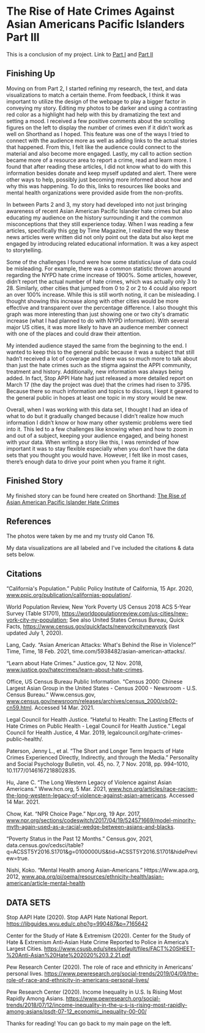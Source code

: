 # The Rise of Hate Crimes Against Asian Americans Pacific Islanders Part III

This is a conclusion of my project. Link to [Part I](Final-Project-Part-I.md) and [Part II](Final-Project-Part-II.md)

## Finishing Up

Moving on from Part 2, I started refining my research, the text, and data visualizations to match a certain theme. From feedback, I think it was important to utilize the design of the webpage to play a bigger factor in conveying my story. Editing my photos to be darker and using a contrasting red color as a highlight had help with this by dramatizing the text and setting a mood. I received a few positive comments about the scrolling figures on the left to display the number of crimes even if it didn’t work as well on Shorthand as I hoped. This feature was one of the ways I tried to connect with the audience more as well as adding links to the actual stories that happened. From this, I felt like the audience could connect to the material and also become more engaged. Lastly, my call to action section became more of a resource area to report a crime, read and learn more. I found that after reading these articles, I did not know what to do with this information besides donate and keep myself updated and alert. There were other ways to help, possibly just becoming more informed about how and why this was happening. To do this, links to resources like books and mental health organizations were provided aside from the non-profits.

In between Parts 2 and 3, my story had developed into not just bringing awareness of recent Asian American Pacific Islander hate crimes but also educating my audience on the history surrounding it and the common misconceptions that they still experience today. When I was reading a few articles, specifically this [one](https://time.com/5938482/asian-american-attacks/) by Time Magazine, I realized the way these news articles were written did not only point out the data but also kept me engaged by introducing related educational information. It was a key aspect to storytelling. 

Some of the challenges I found were how some statistics/use of data could be misleading. For example, there was a common statistic thrown around regarding the NYPD hate crime increase of 1900%. Some articles, however, didn’t report the actual number of hate crimes, which was actually only 3 to 28. Similarly, other cities that jumped from 0 to 2 or 2 to 4 could also report an over 100% increase. While this is still worth noting, it can be misleading. I thought showing this increase along with other cities would be more effective and transparent over the percentage difference. I also thought this graph was more interesting than just showing one or two city's dramatic increase (what I had planned to do with NYPD information). With several major US cities, it was more likely to have an audience member connect with one of the places and could draw their attention.

My intended audience stayed the same from the beginning to the end. I wanted to keep this to the general public because it was a subject that still hadn’t received a lot of coverage and there was so much more to talk about than just the hate crimes such as the stigma against the APPI community, treatment and history. Additionally, new information was always being added. In fact, Stop APPI Hate had just released a more detailed report on March 17 (the day the project was due) that the crimes had risen to 3795. Because there so much information and topics to discuss, I kept it geared to the general public in hopes at least one topic in my story would be new.

Overall, when I was working with this data set, I thought I had an idea of what to do but it gradually changed because I didn’t realize how much information I didn’t know or how many other systemic problems were tied into it. This led to a few challenges like knowing when and how to zoom in and out of a subject, keeping your audience engaged, and being honest with your data. When writing a story like this, I was reminded of how important it was to stay flexible especially when you don’t have the data sets that you thought you would have. However, I felt like in most cases, there’s enough data to drive your point when you frame it right.

## Finished Story
My finished story can be found here created on Shorthand: [The Rise of Asian American Pacific Islander Hate Crimes](https://carnegiemellon.shorthandstories.com/the-rise-of-hate-crimes-against-asian-american-pacific-islanders/index.html)

## References
The photos were taken by me and my trusty old Canon T6. 

My data visualizations are all labeled and I've included the citations & data sets below.

## Citations 
“California's Population.” Public Policy Institute of California, 15 Apr. 2020, www.ppic.org/publication/californias-population/.

World Population Review, New York Poverty US Census 2018 ACS 5-Year Survey (Table S1701), https://worldpopulationreview.com/us-cities/new-york-city-ny-population; See also United States Census Bureau, Quick Facts, https://www.census.gov/quickfacts/newyorkcitynewyork (last updated July 1, 2020).  

Lang, Cady. “Asian American Attacks: What's Behind the Rise in Violence?” Time, Time, 18 Feb. 2021, time.com/5938482/asian-american-attacks/.

“Learn about Hate Crimes.” Justice.gov, 12 Nov. 2018, www.justice.gov/hatecrimes/learn-about-hate-crimes.

Office, US Census Bureau Public Information. “Census 2000: Chinese Largest Asian Group in the United States - Census 2000 - Newsroom - U.S. Census Bureau.” Www.census.gov, www.census.gov/newsroom/releases/archives/census_2000/cb02-cn59.html. Accessed 14 Mar. 2021.

Legal Council for Health Justice. “Hateful to Health: The Lasting Effects of Hate Crimes on Public Health - Legal Council for Health Justice.” Legal Council for Health Justice, 4 Mar. 2019, legalcouncil.org/hate-crimes-public-health/.

Paterson, Jenny L., et al. “The Short and Longer Term Impacts of Hate Crimes Experienced Directly, Indirectly, and through the Media.” Personality and Social Psychology Bulletin, vol. 45, no. 7, 7 Nov. 2018, pp. 994–1010, 10.1177/0146167218802835.

Hu, Jane C. “The Long Western Legacy of Violence against Asian Americans.” Www.hcn.org, 5 Mar. 2021, www.hcn.org/articles/race-racism-the-long-western-legacy-of-violence-against-asian-americans. Accessed 14 Mar. 2021.

Chow, Kat. “NPR Choice Page.” Npr.org, 19 Apr. 2017, www.npr.org/sections/codeswitch/2017/04/19/524571669/model-minority-myth-again-used-as-a-racial-wedge-between-asians-and-blacks.

“Poverty Status in the Past 12 Months.” Census.gov, 2021, data.census.gov/cedsci/table?q=ACSST5Y2016.S1701&g=0100000US&tid=ACSST5Y2016.S1701&hidePreview=true.

Nishi, Koko. “Mental Health among Asian-Americans.” Https://Www.apa.org, 2012, www.apa.org/pi/oema/resources/ethnicity-health/asian-american/article-mental-health

## DATA SETS
Stop AAPI Hate (2020). Stop AAPI Hate National Report. https://libguides.wvu.edu/c.php?g=990487&p=7165642

Center for the Study of Hate & Extremism (2020). Center for the Study of Hate & Extremism Anti‐Asian Hate Crime Reported to Police in America’s Largest Cities. https://www.csusb.edu/sites/default/files/FACT%20SHEET-%20Anti-Asian%20Hate%202020%203.2.21.pdf

Pew Research Center (2020). The role of race and ethnicity in Americans’ personal lives. https://www.pewresearch.org/social-trends/2019/04/09/the-role-of-race-and-ethnicity-in-americans-personal-lives/

Pew Research Center (2020). Income Inequality in U.S. Is Rising Most Rapidly Among Asians. https://www.pewresearch.org/social-trends/2018/07/12/income-inequality-in-the-u-s-is-rising-most-rapidly-among-asians/psdt-07-12_economic_inequality-00-00/

Thanks for reading! You can go back to my main page on the left.

